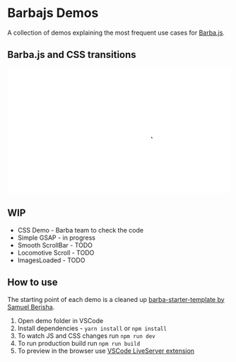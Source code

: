 # Barbajs Demos
A collection of demos explaining the most frequent use cases for [Barba.js](https://barba.js.org/).

## Barba.js and CSS transitions

![Barba.js and CSS Plugin](/assets/barba-css-demo.gif)

## WIP

- CSS Demo - Barba team to check the code
- Simple GSAP - in progress
- Smooth ScrollBar - TODO
- Locomotive Scroll - TODO
- ImagesLoaded - TODO

## How to use
The starting point of each demo is a cleaned up [barba-starter-template by Samuel Berisha](https://github.com/mrsamse/barba-starter-template).

1. Open demo folder in VSCode
2. Install dependencies - `yarn install` or `npm install`
3. To watch JS and CSS changes run `npm run dev`
4. To run production build run `npm run build`
5. To preview in the browser use [VSCode LiveServer extension](https://marketplace.visualstudio.com/items?itemName=ritwickdey.LiveServer)
